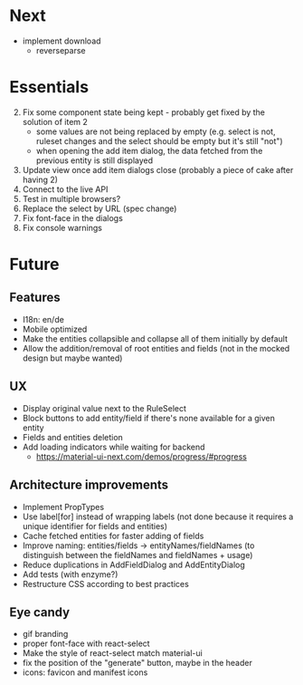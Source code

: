 # Next

- implement download
    - reverseparse


# Essentials

2. Fix some component state being kept - probably get fixed by the solution of item 2
    - some values are not being replaced by empty (e.g. select is not, ruleset changes and the select should be empty but it's still "not")
    - when opening the add item dialog, the data fetched from the previous entity is still displayed
3. Update view once add item dialogs close (probably a piece of cake after having 2)
4. Connect to the live API
5. Test in multiple browsers?
6. Replace the select by URL (spec change)
7. Fix font-face in the dialogs
8. Fix console warnings

# Future

## Features

* I18n: en/de
* Mobile optimized
* Make the entities collapsible and collapse all of them initially by default
* Allow the addition/removal of root entities and fields (not in the mocked design but maybe wanted)

## UX

* Display original value next to the RuleSelect
* Block buttons to add entity/field if there's none available for a given entity
* Fields and entities deletion
* Add loading indicators while waiting for backend
    * https://material-ui-next.com/demos/progress/#progress

## Architecture improvements

* Implement PropTypes
* Use label[for] instead of wrapping labels (not done because it requires a unique identifier for fields and entities)
* Cache fetched entities for faster adding of fields
* Improve naming: entities/fields -> entityNames/fieldNames (to distinguish between the fieldNames and fieldNames + usage)
* Reduce duplications in AddFieldDialog and AddEntityDialog
* Add tests (with enzyme?)
* Restructure CSS according to best practices

## Eye candy

* gif branding
* proper font-face with react-select
* Make the style of react-select match material-ui
* fix the position of the "generate" button, maybe in the header
* icons: favicon and manifest icons
